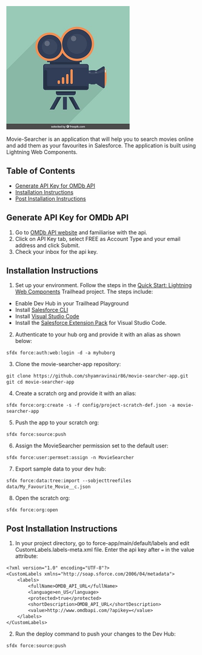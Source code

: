 ![movie-searcher-logo](preview.jpg)

Movie-Searcher is an application that will help you to search movies online and add them as your favourites in Salesforce. The application is built using Lightning Web Components.

## Table of Contents
- [Generate API Key for OMDb API](#generate-api-key-for-omdb-api)
- [Installation Instructions](#installation-instructions)
- [Post Installation Instructions](#post-installation-instructions)

## Generate API Key for OMDb API
1. Go to [OMDb API website](http://www.omdbapi.com) and familiarise with the api.
2. Click on API Key tab, select FREE as Account Type and your email address and click Submit.
3. Check your inbox for the api key.

## Installation Instructions
1. Set up your environment. Follow the steps in the [Quick Start: Lightning Web Components](https://trailhead.salesforce.com/en/content/learn/projects/quick-start-lightning-web-components) Trailhead project. The steps include:
- Enable Dev Hub in your Trailhead Playground
- Install [Salesforce CLI](https://developer.salesforce.com/tools/sfdxcli)
- Install [Visual Studio Code](https://code.visualstudio.com/)
- Install the [Salesforce Extension Pack](https://marketplace.visualstudio.com/items?itemName=salesforce.salesforcedx-vscode) for Visual Studio Code.
2. Authenticate to your hub org and provide it with an alias as shown below:
```
sfdx force:auth:web:login -d -a myhuborg
```
3. Clone the movie-searcher-app repository:
```
git clone https://github.com/shyamravinair86/movie-searcher-app.git
git cd movie-searcher-app
```
4. Create a scratch org and provide it with an alias:
```
sfdx force:org:create -s -f config/project-scratch-def.json -a movie-searcher-app
```
5. Push the app to your scratch org:
```
sfdx force:source:push
```
6. Assign the MovieSearcher permission set to the default user:
```
sfdx force:user:permset:assign -n MovieSearcher
```
7. Export sample data to your dev hub:
```
sfdx force:data:tree:import --sobjecttreefiles data/My_Favourite_Movie__c.json
``` 
8. Open the scratch org:
```
sfdx force:org:open
```


## Post Installation Instructions
1. In your project directory, go to force-app/main/default/labels and edit CustomLabels.labels-meta.xml file. Enter the api key after ``=`` in the value attribute:
```
<?xml version="1.0" encoding="UTF-8"?>
<CustomLabels xmlns="http://soap.sforce.com/2006/04/metadata">
    <labels>
        <fullName>OMDB_API_URL</fullName>
        <language>en_US</language>
        <protected>true</protected>
        <shortDescription>OMDB_API_URL</shortDescription>
        <value>http://www.omdbapi.com/?apikey=</value>
    </labels>
</CustomLabels>
```
2. Run the deploy command to push your changes to the Dev Hub:
```
sfdx force:source:push
```
